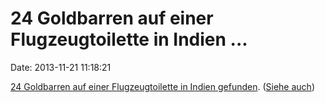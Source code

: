 24 Goldbarren auf einer Flugzeugtoilette in Indien \...
=======================================================

Date: 2013-11-21 11:18:21

[24 Goldbarren auf einer Flugzeugtoilette in Indien
gefunden](http://www.bbc.co.uk/news/world-asia-25013393). ([Siehe
auch](http://blog.fefe.de/?ts=acbf0e72))
